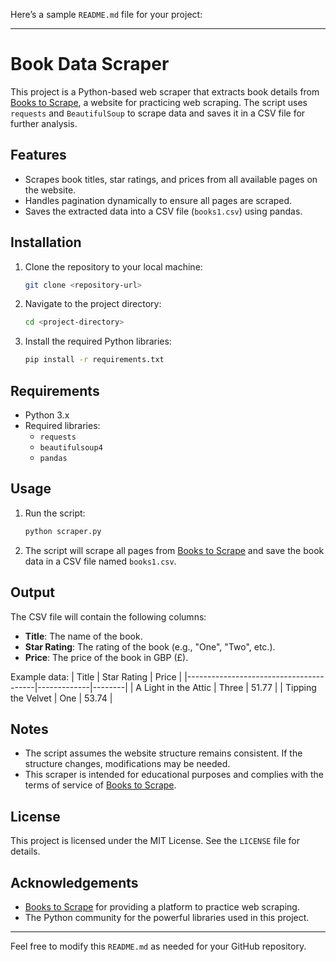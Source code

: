 Here’s a sample `README.md` file for your project:

---

# Book Data Scraper

This project is a Python-based web scraper that extracts book details from [Books to Scrape](http://books.toscrape.com/), a website for practicing web scraping. The script uses `requests` and `BeautifulSoup` to scrape data and saves it in a CSV file for further analysis.

## Features

- Scrapes book titles, star ratings, and prices from all available pages on the website.
- Handles pagination dynamically to ensure all pages are scraped.
- Saves the extracted data into a CSV file (`books1.csv`) using pandas.

## Installation

1. Clone the repository to your local machine:
   ```bash
   git clone <repository-url>
   ```
2. Navigate to the project directory:
   ```bash
   cd <project-directory>
   ```
3. Install the required Python libraries:
   ```bash
   pip install -r requirements.txt
   ```

## Requirements

- Python 3.x
- Required libraries:
  - `requests`
  - `beautifulsoup4`
  - `pandas`

## Usage

1. Run the script:
   ```bash
   python scraper.py
   ```
2. The script will scrape all pages from [Books to Scrape](http://books.toscrape.com/) and save the book data in a CSV file named `books1.csv`.

## Output

The CSV file will contain the following columns:
- **Title**: The name of the book.
- **Star Rating**: The rating of the book (e.g., "One", "Two", etc.).
- **Price**: The price of the book in GBP (£).

Example data:
| Title                                  | Star Rating | Price  |
|----------------------------------------|-------------|--------|
| A Light in the Attic                   | Three       | 51.77  |
| Tipping the Velvet                     | One         | 53.74  |

## Notes

- The script assumes the website structure remains consistent. If the structure changes, modifications may be needed.
- This scraper is intended for educational purposes and complies with the terms of service of [Books to Scrape](http://books.toscrape.com/).

## License

This project is licensed under the MIT License. See the `LICENSE` file for details.

## Acknowledgements

- [Books to Scrape](http://books.toscrape.com/) for providing a platform to practice web scraping.
- The Python community for the powerful libraries used in this project.

---

Feel free to modify this `README.md` as needed for your GitHub repository.
